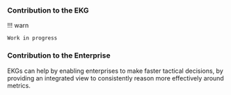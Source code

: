 ### Contribution to the EKG

!!! warn

    Work in progress

### Contribution to the Enterprise

EKGs can help by enabling enterprises to make faster
tactical decisions, by providing an integrated view to
consistently reason more effectively around metrics.
